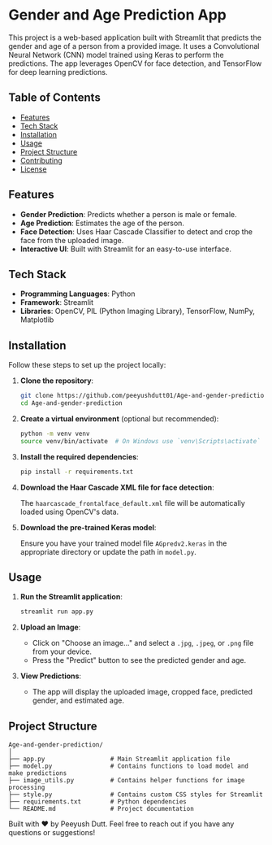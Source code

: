 # Gender and Age Prediction App

This project is a web-based application built with Streamlit that predicts the gender and age of a person from a provided image. It uses a Convolutional Neural Network (CNN) model trained using Keras to perform the predictions. The app leverages OpenCV for face detection, and TensorFlow for deep learning predictions.

## Table of Contents

- [Features](#features)
- [Tech Stack](#tech-stack)
- [Installation](#installation)
- [Usage](#usage)
- [Project Structure](#project-structure)
- [Contributing](#contributing)
- [License](#license)

## Features

- **Gender Prediction**: Predicts whether a person is male or female.
- **Age Prediction**: Estimates the age of the person.
- **Face Detection**: Uses Haar Cascade Classifier to detect and crop the face from the uploaded image.
- **Interactive UI**: Built with Streamlit for an easy-to-use interface.

## Tech Stack

- **Programming Languages**: Python
- **Framework**: Streamlit
- **Libraries**: OpenCV, PIL (Python Imaging Library), TensorFlow, NumPy, Matplotlib

## Installation

Follow these steps to set up the project locally:

1. **Clone the repository**:

    ```bash
    git clone https://github.com/peeyushdutt01/Age-and-gender-prediction.git
    cd Age-and-gender-prediction
    ```

2. **Create a virtual environment** (optional but recommended):

    ```bash
    python -m venv venv
    source venv/bin/activate  # On Windows use `venv\Scripts\activate`
    ```

3. **Install the required dependencies**:

    ```bash
    pip install -r requirements.txt
    ```

4. **Download the Haar Cascade XML file for face detection**:

    The `haarcascade_frontalface_default.xml` file will be automatically loaded using OpenCV's data.

5. **Download the pre-trained Keras model**:

    Ensure you have your trained model file `AGpredv2.keras` in the appropriate directory or update the path in `model.py`.

## Usage

1. **Run the Streamlit application**:

    ```bash
    streamlit run app.py
    ```

2. **Upload an Image**:

    - Click on "Choose an image..." and select a `.jpg`, `.jpeg`, or `.png` file from your device.
    - Press the "Predict" button to see the predicted gender and age.

3. **View Predictions**:

    - The app will display the uploaded image, cropped face, predicted gender, and estimated age.

## Project Structure

```plaintext
Age-and-gender-prediction/
│
├── app.py                  # Main Streamlit application file
├── model.py                # Contains functions to load model and make predictions
├── image_utils.py          # Contains helper functions for image processing
├── style.py                # Contains custom CSS styles for Streamlit
├── requirements.txt        # Python dependencies
└── README.md               # Project documentation
```

Built with ❤️ by Peeyush Dutt. Feel free to reach out if you have any questions or suggestions!
